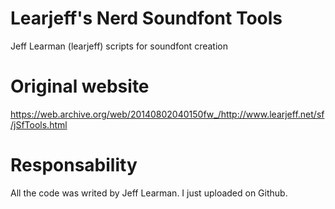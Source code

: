 # Learjeff's Nerd Soundfont Tools
Jeff Learman (learjeff) scripts for soundfont creation

# Original website
https://web.archive.org/web/20140802040150fw_/http://www.learjeff.net/sf/jSfTools.html

# Responsability
All the code was writed by Jeff Learman. I just uploaded on Github.
